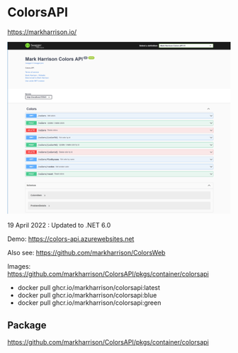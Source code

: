 # ColorsAPI

https://markharrison.io/

![](docs/imgColorsAPI1.png)

19 April 2022 : Updated to .NET 6.0

Demo: https://colors-api.azurewebsites.net

Also see: <https://github.com/markharrison/ColorsWeb>

Images: <https://github.com/markharrison/ColorsAPI/pkgs/container/colorsapi>

- docker pull ghcr.io/markharrison/colorsapi:latest
- docker pull ghcr.io/markharrison/colorsapi:blue
- docker pull ghcr.io/markharrison/colorsapi:green


## Package 

<https://github.com/markharrison/ColorsAPI/pkgs/container/colorsapi>
